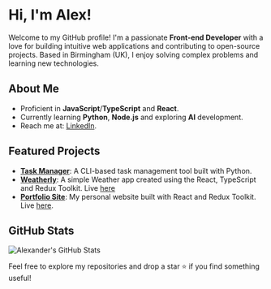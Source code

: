 # Hi, I'm Alex!

Welcome to my GitHub profile! I'm a passionate **Front-end Developer** with a love for building intuitive web applications and contributing to open-source projects. Based in Birmingham (UK), I enjoy solving complex problems and learning new technologies.

## About Me
- Proficient in **JavaScript**/**TypeScript** and **React**.
- Currently learning **Python**, **Node.js** and exploring **AI** development.
- Reach me at: [LinkedIn](https://www.linkedin.com/in/lxndrbukin/).

## Featured Projects
- **[Task Manager](https://github.com/lxndrbukin/todolistmanagercli)**: A CLI-based task management tool built with Python.
- **[Weatherly](https://github.com/lxndrbukin/weatherly-rts)**: A simple Weather app created using the React, TypeScript and Redux Toolkit. Live [here](https://lxndrbukin.github.io/weatherly-rts/)
- **[Portfolio Site](https://github.com/lxndrbukin/portfolio2024v3)**: My personal website built with React and Redux Toolkit. Live [here](https://lxndrbukin.com).

## GitHub Stats
![Alexander's GitHub Stats](https://github-readme-stats.vercel.app/api?username=lxndrbukin&show_icons=true&theme=radical)

Feel free to explore my repositories and drop a star ⭐ if you find something useful!
